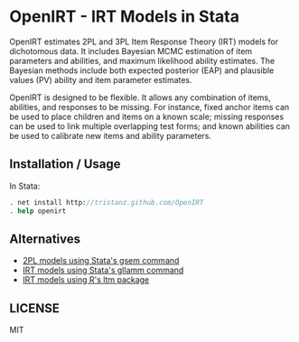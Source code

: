 # OpenIRT - IRT Models in Stata

OpenIRT estimates 2PL and 3PL Item Response Theory (IRT) models for
dichotomous data. It includes Bayesian MCMC estimation of item parameters
and abilities, and maximum likelihood ability estimates.  The Bayesian
methods include both expected posterior (EAP) and plausible values (PV)
ability and item parameter estimates.

OpenIRT is designed to be flexible. It allows any combination of items,
abilities, and responses to be missing.  For instance, fixed anchor
items can be used to place children and items on a known scale; missing
responses can be used to link multiple overlapping test forms; and known
abilities can be used to calibrate new items and ability parameters.

## Installation / Usage

In Stata:

```stata
. net install http://tristanz.github.com/OpenIRT
. help openirt
```

## Alternatives

* [2PL models using Stata's gsem command][1]
* [IRT models using Stata's gllamm command][2]
* [IRT models using R's ltm package][3]

## LICENSE

MIT

[1]: http://www.stata.com/manuals13/semexample29g.pdf#semexample29g
[2]: http://www.gllamm.org/faqs/models/irtfitb.html
[3]: http://cran.r-project.org/web/packages/ltm/index.html
